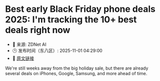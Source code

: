 # Best early Black Friday phone deals 2025: I'm tracking the 10+ best deals right now
- 📅 来源: ZDNet AI
- 🕒 发布时间（东八区）: 2025-11-01 04:29:00
- 🔗 [原文链接](https://www.zdnet.com/article/best-early-black-friday-phone-deals-2025/)

We're still weeks away from the big holiday sale, but there are already several deals on iPhones, Google, Samsung, and more ahead of time.